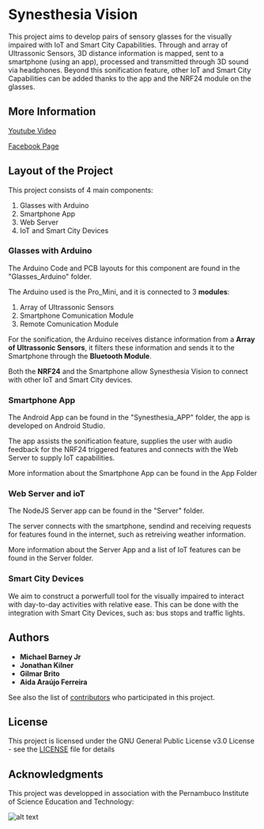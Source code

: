 # Synesthesia Vision

This project aims to develop pairs of sensory glasses for the visually impaired with IoT and Smart City Capabilities. Through and array of Ultrassonic Sensors, 3D distance information is mapped, sent to a smartphone (using an app), processed and transmitted through 3D sound via headphones. Beyond this sonification feature, other IoT and Smart City Capabilities can be added thanks to the app and the NRF24 module on the glasses.

## More Information
[Youtube Video](https://www.youtube.com/watch?v=zJbMHiAeXqk)

[Facebook Page](https://www.facebook.com/synesthesiavision/?fref=ts)

## Layout of the Project
This project consists of 4 main components:
1. Glasses with Arduino
2. Smartphone App
3. Web Server
4. IoT and Smart City Devices

### Glasses with Arduino
The Arduino Code and PCB layouts for this component are found in the "Glasses_Arduino" folder.

The Arduino used is the Pro_Mini, and it is connected to 3 __modules__:
1. Array of Ultrassonic Sensors
2. Smartphone Comunication Module
3. Remote Comunication Module

For the sonification, the Arduino receives distance information from a __Array of Ultrassonic Sensors__, it filters these information and sends it to the Smartphone through the __Bluetooth Module__.

Both the __NRF24__ and the Smartphone allow Synesthesia Vision to connect with other IoT and Smart City devices.

### Smartphone App
The Android App can be found in the "Synesthesia_APP" folder, the app is developed on Android Studio.

The app assists the sonification feature, supplies the user with audio feedback for the NRF24 triggered features and connects with the Web Server to supply IoT capabilities.

More information about the Smartphone App can be found in the App Folder

### Web Server and ioT
The NodeJS Server app can be found in the "Server" folder.

The server connects with the smartphone, sendind and receiving requests for features found in the internet, such as retreiving weather information.

More information about the Server App and a list of IoT features can be found in the Server folder.

### Smart City Devices
We aim to construct a porwerfull tool for the visually impaired to interact with day-to-day activities with relative ease. This can be done with the integration with Smart City Devices, such as: bus stops and traffic lights. 

## Authors

* **Michael Barney Jr**
* **Jonathan Kilner**
* **Gilmar Brito**
* **Aida Araújo Ferreira** 

See also the list of [contributors](https://github.com/aidaferreira/synesthesiavision/contributors) who participated in this project.

## License

This project is licensed under the GNU General Public License v3.0 License - see the [LICENSE](LICENSE) file for details

## Acknowledgments

This project was developped in association with the Pernambuco Institute of Science Education and Technology:

![alt text](http://3.bp.blogspot.com/_L5KqKS1TcJg/TK8Qe3nMK2I/AAAAAAAAPz8/8UO_DPI0bXM/s1600/IFPE%2520foto.png "IFPE")

